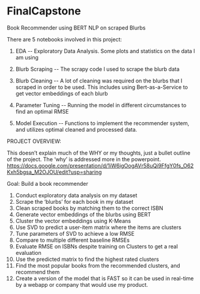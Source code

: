 # FinalCapstone
Book Recommender using BERT NLP on scraped Blurbs

There are 5 notebooks involved in this project:

1. EDA -- Exploratory Data Analysis. Some plots and statistics on the data I am using

2. Blurb Scraping -- The scrapy code I used to scrape the blurb data

3. Blurb Cleaning -- A lot of cleaning was required on the blurbs that I scraped in order to be used. This includes using Bert-as-a-Service to get vector embeddings of each blurb

4. Parameter Tuning -- Running the model in different circumstances to find an optimal RMSE

5. Model Execution -- Functions to implement the recommender system, and utilizes optimal cleaned and processed data.


PROJECT OVERVIEW:

This doesn’t explain much of the WHY or my thoughts, just a bullet outline of the project. The ‘why’ is addressed more in the powerpoint.
https://docs.google.com/presentation/d/1iW6igOogAVr58uQi9FfgY0fs_O62Kxh5bgsa_M2OJOU/edit?usp=sharing

Goal: Build a book recommender
1. Conduct exploratory data analysis on my dataset
2. Scrape the ‘blurbs’ for each book in my dataset
3. Clean scraped books by matching them to the correct ISBN
4. Generate vector embeddings of the blurbs using BERT
5. Cluster the vector embeddings using K-Means
6. Use SVD to predict a user-item matrix where the items are clusters
7. Tune parameters of SVD to achieve a low RMSE
8. Compare to multiple different baseline RMSEs
9. Evaluate RMSE on ISBNs despite training on Clusters to get a real evaluation
10. Use the predicted matrix to find the highest rated clusters
11. Find the most popular books from the recommended clusters, and recommend them
12. Create a version of the model that is FAST so it can be used in real-time by a webapp or company that would use my product.
